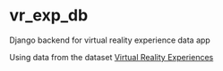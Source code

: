 # vr_exp_db
Django backend for virtual reality experience data app

Using data from the dataset [Virtual Reality Experiences](https://www.kaggle.com/datasets/aakashjoshi123/virtual-reality-experiences)